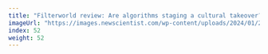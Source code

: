 ```yaml
---
title: "Filterworld review: Are algorithms staging a cultural takeover?"
imageUrl: "https://images.newscientist.com/wp-content/uploads/2024/01/22161150/SEI_187619782.jpg?width=600"
index: 52
weight: 52
---
```

